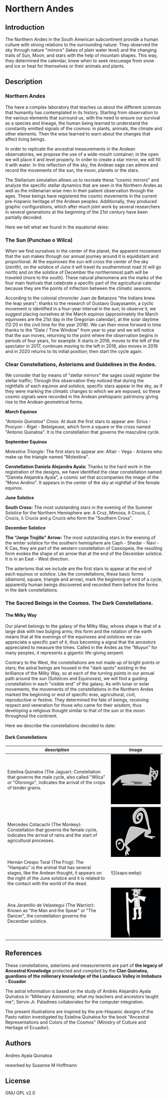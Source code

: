 # Northern Andes

## Introduction

The Northern Andes in the South American subcontinent provide a human culture
with strong relations to the surrounding nature: They observed the sky through
nature "mirrors" (lakes of plain water level) and the changing trails of Sun,
Moon, and stars with the help of mountain shapes. This way, they determined the
calendar, knew when to seek rescueage from snow and ice or heat for themselves
or their animals and plants.

## Description

### Northern Andes

The have a complex laboratory that teaches us about the different sciences that
humanity has contemplated in its history. Starting from observation to the
various elements that surround us, with the need to ensure our survival as a
species and lineage, the human being learned to understand the constantly
emitted signals of the cosmos: in plants, animals, the climate and other
elements. Then the wise learned to warn about the changes that affect living
beings.

In order to replicate the ancestral measurements in the Andean observatories,
we propose the use of a wide-mouth container; in the open we will place it and
level properly. In order to create a star mirror, we will fill it with water.
In this reflection of the sky, the Andean sage can admire and record the
movements of the sun, the moon, planets or the stars.

The Stellarium simulation allows us to recreate these "cosmic mirrors" and
analyze the specific stellar dynamics that are seen in the Northern Andes as
well as the millenarian wise men in their patient observation through the ages.
These beings have registered the cosmic movements in the current pre-hispanic
heritage of the Andean peoples. Additionally, they produced graphic
configurations, which after much joint work by several researchers in several
generations at the beginning of the 21st century have been partially decoded.

Here we tell what we found in the equatorial skies:

### The Sun (Punchao o Wilca)

When we find ourselves in the center of the planet, the apparent movement that
the sun makes through our annual journey around it is equidistant and
proportional. At the equinoxes the sun will cross the center of the sky
(zenith), on the solstice of June it will travel its southernmost road (it will
go north) and on the solstice of December the northernmost path will be
traveled (more to the south). These natural phenomena are the marks of the four
main festivals that celebrate a specific part of the agricultural calendar
because they are the points of inflection between the climatic seasons.

According to the colonial chronicler Juan de Betanzos "the Indians knew the
leap years"; thanks to the research of Gustavo Guayasamín, a cyclic movement is
identified in a four-year interval in the sun; to observe it, we suggest
placing ourselves at the March equinox (approximately the March equinoxes are
the 21st day in the Gregorian calendar), at the solar daytime (12:20 in the
civil time for the year 2018). We can then move forward in time thanks to the
"Date / Time Window" from year to year and we will notice that the sun moves,
returning to the point where the observation begins in periods of four years,
for example: It starts in 2016, moves to the left of the spectator in 2017,
continues moving to the left in 2018, also moves in 2019 and in 2020 returns to
its initial position; then start the cycle again.

### Clear Constellations, Asterisms and Guidelines in the Andes.

We consider that by means of "stellar mirrors" the sages could register the
stellar traffic; Through this observation they noticed that during the
nightfalls of each equinox and solstice, specific stars appear in the sky, as
if they were marking the climatic changes to which we are exposed, so these
cosmic signals were recorded in the Andean prehispanic patrimony giving rise to
the Andean geometrical forms.

__March Equinox__

*"Antonio Quinatoa" Cross:* At dusk the first stars to appear are: Sirius -
Procyon - Rigel - Betelgeuse, which form a square or the cross named "Antonio
Quinatoa". It is the constellation that governs the masculine cycle.

__September Equinox__

*Molestina Triangle:* The first stars to appear are: Altair - Vega - Antares
who make up the triangle named "Molestina".

__Constellation Daniela Alejandra Ayala:__ Thanks to the hard work in the
registration of the designs, we have identified the clear constellation named
"Daniela Alejandra Ayala", a cosmic set that accompanies the image of the "Mono
Andino". It appears in the center of the sky at nightfall of the female
equinox.

__June Solstice__

__South Cross:__ The most outstanding stars in the evening of the Summer
Solstice for the Northern Hemisphere are: A Cruz, Mimosa, δ Crucis, ζ Crucis, λ
Crucis and μ Crucis who form the "Southern Cross".

__December Solstice__

__The “Jorge Trujillo” Arrow:__ The most outstanding stars in the evening of
the winter solstice for the southern hemisphere are Caph - Shedar - Navi - K
Cas, they are part of the western constellation of Cassiopeia, the resulting
form evokes the shape of an arrow that at the end of the December solstice. It
is in an East - West direction.

The asterisms that we include are the first stars to appear at the end of each
equinox or solstice. Like the constellations, these basic forms (diamond,
square, triangle and arrow), mark the beginning or end of a cycle, apparently
human beings discovered and recorded them before the forms in the dark
constellations.

### The Sacred Beings in the Cosmos. The Dark Constellations.

#### The Milky Way

Our planet belongs to the galaxy of the Milky Way, whose shape is that of a
large disk with two bulging arms; this form and the rotation of the earth means
that at the evenings of the equinoxes and solstices we can appreciate a
specific part of it, thus becoming a signal that the ancestors appreciated to
measure the times. Called in the Andes as the "Muyun" for many peoples, it
represents a gigantic life-giving serpent.

Contrary to the West, the constellations are not made up of bright points or
stars; the astral beings are housed in the "dark spots" existing in the
brilliance of the Milky Way, so at each of the turning points in our annual
path around the sun (Solstices and Equinoxes), we will find a guiding
constellation in each "visible end" of the galaxy. As with lunar or solar
movements, the movements of the constellations in the Northern Andes marked the
beginning or end of specific eras, agricultural, civil, reproductive or
festive. They determined the fate of beings, receiving respect and veneration
for those who came for their wisdom; thus developing a religious thought
similar to that of the sun or the moon throughout the continent.

Here we describe the constellations decoded to date:

#### Dark Constellations

| description | image |
|-----------|------------------|
| Estelina Quinatoa (The Jaguar): Constellation that governs the male cycle, also called "Wilca" or "Otorongo", indicates the arrival of the crops of tender grains. | ![](jaguar.webp) |
| Mercedes Cotacachi (The Monkey): Constellation that governs the female cycle, indicates the arrival of rains and the start of agricultural processes. | ![](mono.webp) |
| Hernán Crespo Toral (The Frog): The "Hampatu" is the animal that has several stages, like the Andean thought, it appears on the night of the June solstice and it is related to the contact with the world of the dead. | ![]{sapo.webp) |
| Ana Jaramillo de Velasteguí (The Warrior): Known as "the Man and the Spear" or "The Dancer", the constellation governs the December solstice. | ![](guerrero.webp) |

## References

These constellations, asterisms and measurements are part of __the legacy of
Ancestral Knowledge__ protected and compiled by the __Clan Quinatoa, guardians
of the millenary knowledge of the Lundauco Valley in Imbabura - Ecuador__.

The astral information is based on the study of Andrés Alejandro Ayala Quinatoa
in "Millenary Astronomy, what my teachers and ancestors taught me"; Servio Jr.
Paladines collaborates for the computer integration.

The present illustrations are inspired by the pre-Hispanic designs of the Pasto
nation investigated by Estelina Quinatoa for the book "Ancestral
Representations and Colors of the Cosmos" (Ministry of Culture and Heritage of
Ecuador).

## Authors

Andres Ayala Quinatoa

reworked by Susanne M Hoffmann

## License

GNU GPL v2.0

